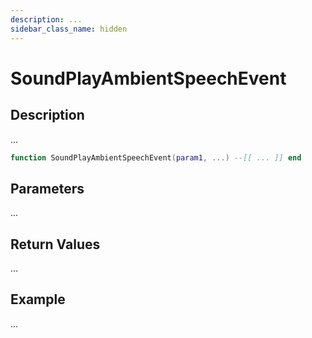 ```yaml
---
description: ...
sidebar_class_name: hidden
---
```


# SoundPlayAmbientSpeechEvent

## Description

...

```lua
function SoundPlayAmbientSpeechEvent(param1, ...) --[[ ... ]] end
```

## Parameters

...

## Return Values

...

## Example

...

